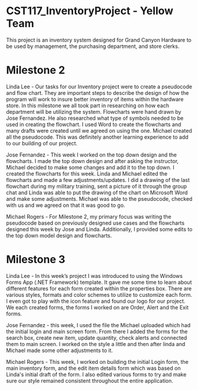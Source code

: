 # CST117_InventoryProject - Yellow Team

This project is an inventory system designed for Grand Canyon Hardware to be used by management, the purchasing department, and store clerks.

# Milestone 2

Linda Lee - Our tasks for our Inventory project were to create a pseudocode and flow chart. They are important steps to describe the design of how the program will work to insure better inventory of items within the hardware store. In this milestone we all took part in researching on how each department will be utilizing the system. Flowcharts were hand drawn by Jose Fernandez. He also researched what type of symbols needed to be used in creating the flowchart. I used Word to create the flowcharts and many drafts were created until we agreed on using the one. Michael created all the pseudocode. This was definitely another learning experience to add to our building of our project.

Jose Fernandez - This week I worked on the top down design and the flowcharts. I made the top down design and after asking the instructor, Michael decided to make some changes and add it to the top down. I created the flowcharts for this week. Linda and Michael edited the flowcharts and made a few adjustments/updates. I did a drawing of the last flowchart during my military training, sent a picture of it through the group chat and Linda was able to put the drawing of the chart  on Microsoft Word and make some adjustments. Michael was able to the pseudocode, checked with us and we agreed on that it was good to go.

Michael Rogers - For Milestone 2, my primary focus was writing the pseudocode based on previously designed use cases and the flowcharts designed this week by Jose and Linda. Additionally, I provided some edits to the top down model design and flowcharts.

# Milestone 3

Linda Lee - In this week’s project I was introduced to using the Windows Forms App (.NET Framework) template. It gave me some time to learn about different features for each form created within the properties box. There are various styles, formats and color schemes to utilize to customize each form. I even got to play with the icon feature and found our logo for our project. We each created forms, the forms I worked on are Order, Alert and the Exit forms.

Jose Fernandez - this week, I used the file the Michael uploaded which had the initial login and main screen form. From there I added the forms for the search box, create new item, update quantity, check alerts and connected them to main screen. I worked on the style a little and then after linda and Michael made some other adjustments to it. 

Michael Rogers - This week, I worked on building the initial Login form, the main inventory form, and the edit item details form which was based on Linda's initial draft of the form. I also edited various forms to try and make sure our style remained consistent throughout the entire application.

